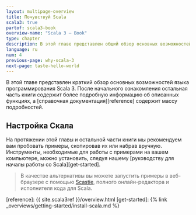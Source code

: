 ```yaml
---
layout: multipage-overview
title: Почувствуй Scala
scala3: true
partof: scala3-book
overview-name: "Scala 3 — Book"
type: chapter
description: В этой главе представлен общий обзор основных возможностей языка программирования Scala 3.
language: ru
num: 4
previous-page: why-scala-3
next-page: taste-hello-world
---
```



В этой главе представлен краткий обзор основных возможностей языка программирования Scala 3.
После начального ознакомления остальная часть книги содержит более подробную информацию об описанных функциях,
а [справочная документация][reference] содержит массу подробностей.

## Настройка Скала

На протяжении этой главы и остальной части книги мы рекомендуем вам пробовать примеры, скопировав их или набрав вручную.
Инструменты, необходимые для работы с примерами на вашем компьютере, можно установить,
следуя нашему [руководству для началы работы со Scala][get-started].

> В качестве альтернативы вы можете запустить примеры в веб-браузере с помощью [Scastie](https://scastie.scala-lang.org),
> полного онлайн-редактора и исполнителя кода для Scala.


[reference]: {{ site.scala3ref }}/overview.html
[get-started]: {% link _overviews/getting-started/install-scala.md %}

